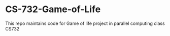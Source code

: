 # CS-732-Game-of-Life
This repo maintains code for Game of life project in parallel computing class CS732
